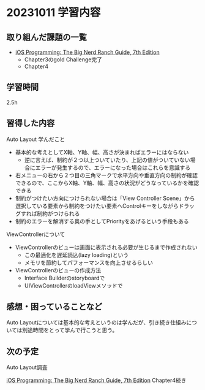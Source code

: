 # 20231011 学習内容

## 取り組んだ課題の一覧

- [iOS Programming: The Big Nerd Ranch Guide, 7th Edition](https://www.informit.com/store/ios-programming-the-big-nerd-ranch-guide-9780135264027)
  - Chapter3のgold Challenge完了
  - Chapter4

## 学習時間

2.5h

## 習得した内容

Auto Layout 学んだこと

- 基本的な考えとしてX軸、Y軸、幅、高さが決まればエラーにはならない
  - 逆に言えば、制約が２つ以上ついていたり、上記の値がついていない場合にエラーが発生するので、エラーになった場合はこれらを意識する
- 右メニューの右から２つ目の三角マークで水平方向や垂直方向の制約が確認できるので、ここからX軸、Y軸、幅、高さの状況がどうなっているかを確認できる
- 制約がつけたい方向につけられない場合は「View Controller Scene」から選択している要素から制約をつけたい要素へControlキーをしながらドラッグすれば制約がつけられる
- 制約のエラーを解消する奥の手としてPriorityをあげるという手段もある

ViewControllerについて

- ViewControllerのビューは画面に表示される必要が生じるまで作成されない
  - この最適化を遅延読込(lazy loading)という
  - メモリを節約してパフォーマンスを向上させるらしい
- ViewControllerのビューの作成方法
  - Interface Builderのstoryboardで
  - UIViewControllerのloadViewメソッドで

## 感想・困っていることなど

Auto Layoutについては基本的な考えというのは学んだが、引き続き仕組みについては別途時間をとって学んで行こうと思う。

## 次の予定

Auto Layout調査

[iOS Programming: The Big Nerd Ranch Guide, 7th Edition](https://www.informit.com/store/ios-programming-the-big-nerd-ranch-guide-9780135264027) Chapter4続き
